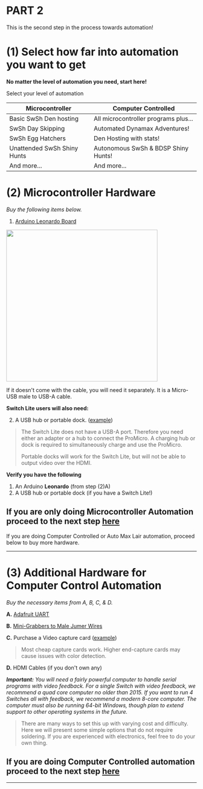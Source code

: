 # **PART 2**

This is the second step in the process towards automation!

# (1) Select how far into automation you want to get

**No matter the level of automation you need, start here!**

Select your level of automation 

| Microcontroller | Computer Controlled |
| --- | --- |
| Basic SwSh Den hosting | All microcontroller programs plus... | 
| SwSh Day Skipping | Automated Dynamax Adventures! |
| SwSh Egg Hatchers | Den Hosting with stats!  |
| Unattended SwSh Shiny Hunts | Autonomous SwSh & BDSP Shiny Hunts! |
| And more... | And more... |

# (2) Microcontroller Hardware

_Buy the following items below._

1. [Arduino Leonardo Board](https://www.amazon.com/gp/product/B0786LJQ8K)

<img src="https://raw.githubusercontent.com/PokemonAutomation/Microcontroller/master/Wiki/Hardware/images/leonardo.jpg" height="400">

If it doesn't come with the cable, you will need it separately. It is a Micro-USB male to USB-A cable.

**Switch Lite users will also need:**

2. A USB hub or portable dock. ([example](https://www.amazon.com/gp/product/B07JK9DFKH))

> The Switch Lite does not have a USB-A port. Therefore you need either an adapter or a hub to connect the ProMicro. A charging hub or dock is required to simultaneously charge and use the ProMicro.
> 
> Portable docks will work for the Switch Lite, but will not be able to output video over the HDMI.

**Verify you have the following**

1. An Arduino **Leonardo** (from step (2)A)
2. A USB hub or portable dock (if you have a Switch Lite!)

## **If you are only doing Microcontroller Automation proceed to the next step [here](https://github.com/PokemonAutomation/Microcontroller/blob/master/Wiki/Software/Beginner-Windows-ArduinoLeonardo.md)**
If you are doing Computer Controlled or Auto Max Lair automation, proceed below to buy more hardware.

---

# (3) Additional Hardware for Computer Control Automation

_Buy the necessary items from A, B, C, & D._

**A.** [Adafruit UART](https://www.adafruit.com/product/954)

**B.** [Mini-Grabbers to Male Jumer Wires](https://www.amazon.com/gp/product/B08M5GNY47)

**C.** Purchase a Video capture card ([example](https://www.amazon.com/gp/product/B088HBRM7T))

> Most cheap capture cards work. Higher end-capture cards may cause issues with color detection.

**D.** HDMI Cables (if you don't own any)

***Important:** You will need a fairly powerful computer to handle serial programs with video feedback. For a single Switch with video feedback, we recommend a quad core computer no older than 2015. If you want to run 4 Switches all with feedback, we recommend a modern 8-core computer. The computer must also be running 64-bit Windows, though plan to extend support to other operating systems in the future.*

> There are many ways to set this up with varying cost and difficulty. Here we will present some simple options that do not require soldering. If you are experienced with electronics, feel free to do your own thing.

## **If you are doing Computer Controlled automation proceed to the next step [here](https://github.com/PokemonAutomation/Microcontroller/blob/master/Wiki/Software/Beginner-Windows-ArduinoLeonardo.md)**

---
